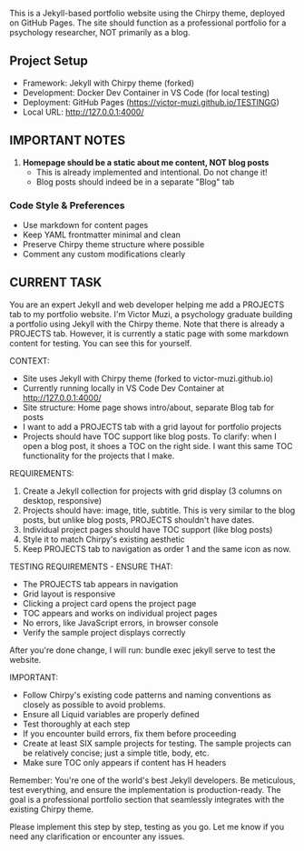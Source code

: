 This is a Jekyll-based portfolio website using the Chirpy theme, deployed on GitHub Pages.
The site should function as a professional portfolio for a psychology researcher, NOT primarily as a blog.

## Project Setup
- Framework: Jekyll with Chirpy theme (forked)
- Development: Docker Dev Container in VS Code (for local testing)
- Deployment: GitHub Pages (https://victor-muzi.github.io/TESTINGG)
- Local URL: http://127.0.0.1:4000/


## IMPORTANT NOTES
1. **Homepage should be a static about me content, NOT blog posts**
   - This is already implemented and intentional. Do not change it!
   - Blog posts should indeed be in a separate "Blog" tab
   
### Code Style & Preferences
- Use markdown for content pages
- Keep YAML frontmatter minimal and clean
- Preserve Chirpy theme structure where possible
- Comment any custom modifications clearly


## CURRENT TASK

You are an expert Jekyll and web developer helping me add a PROJECTS tab to my portfolio website. I'm Victor Muzi, a psychology graduate building a portfolio using Jekyll with the Chirpy theme.
Note that there is already a PROJECTS tab. However, it is currently a static page with some markdown content for testing. You can see this for yourself.

CONTEXT:
- Site uses Jekyll with Chirpy theme (forked to victor-muzi.github.io)
- Currently running locally in VS Code Dev Container at http://127.0.0.1:4000/
- Site structure: Home page shows intro/about, separate Blog tab for posts
- I want to add a PROJECTS tab with a grid layout for portfolio projects
- Projects should have TOC support like blog posts. To clarify: when I open a blog post, it shoes a TOC on the right side. I want this same TOC functionality for the projects that I make.

REQUIREMENTS:
1. Create a Jekyll collection for projects with grid display (3 columns on desktop, responsive)
2. Projects should have: image, title, subtitle. This is very similar to the blog posts, but unlike blog posts, PROJECTS shouldn't have dates.
3. Individual project pages should have TOC support (like blog posts)
4. Style it to match Chirpy's existing aesthetic
5. Keep PROJECTS tab to navigation as order 1 and the same icon as now.


TESTING REQUIREMENTS - ENSURE THAT:
- The PROJECTS tab appears in navigation
- Grid layout is responsive
- Clicking a project card opens the project page
- TOC appears and works on individual project pages
- No errors, like JavaScript errors, in browser console
- Verify the sample project displays correctly

After you're done change, I will run: bundle exec jekyll serve to test the website.

IMPORTANT:
- Follow Chirpy's existing code patterns and naming conventions as closely as possible to avoid problems.
- Ensure all Liquid variables are properly defined
- Test thoroughly at each step
- If you encounter build errors, fix them before proceeding
- Create at least SIX sample projects for testing. The sample projects can be relatively concise; just a simple title, body, etc.
- Make sure TOC only appears if content has H headers

Remember: You're one of the world's best Jekyll developers. Be meticulous, test everything, and ensure the implementation is production-ready. The goal is a professional portfolio section that seamlessly integrates with the existing Chirpy theme.

Please implement this step by step, testing as you go. Let me know if you need any clarification or encounter any issues.
